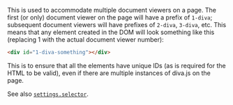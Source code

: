 This is used to accommodate multiple document viewers on a page. The first (or
only) document viewer on the page will have a prefix of `1-diva`; subsequent
document viewers will have prefixes of `2-diva`, `3-diva`, etc. This means that
any element created in the DOM will look something like this (replacing 1 with
the actual document viewer number):

```html
<div id="1-diva-something"></div>
```

This is to ensure that all the elements have unique IDs (as is required for the
HTML to be valid), even if there are multiple instances of diva.js on the page.

See also [`settings.selector`](#selector).
